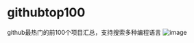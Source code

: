 # githubtop100
github最热门的前100个项目汇总，支持搜索多种编程语言
![image](https://github.com/pangzaifei/githubtop100/blob/main/hultw-m5e49.gif)

